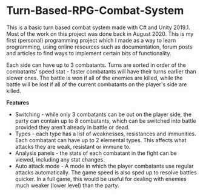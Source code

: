 # Turn-Based-RPG-Combat-System

This is a basic turn based combat system made with C# and Unity 2019.1. Most of the work on this project was done back in August 2020. This is my first (personal) programming project which I made as a way to learn programming, using online resources such as documentation, forum posts and articles to find ways to implement certain bits of functionality.

Each side can have up to 3 combatants. Turns are sorted in order of the combatants' speed stat - faster combatants will have their turns earlier than slower ones. The battle is won if all of the enemies are killed, while the battle will be lost if all of the current combatants on the player's side are killed.

**Features**
- Switching - while only 3 combatants can be out on the player side, the party can contain up to 8 combatants, which can be switched into battle provided they aren't already in battle or dead.
- Types - each type has a list of weaknesses, resistances and immunities. Each combatant can have up to 2 elemental types. This affects what attacks they are weak, resistant or immune to.
- Analysis panels - the stats of each combatant in the fight can be viewed, including any stat changes.
- Auto attack mode - A mode in which the player combatants use regular attacks automatically. The game speed is also sped up to resolve battles quicker. In a full game, this would be useful for dealing with enemies much weaker (lower level) than the party.
